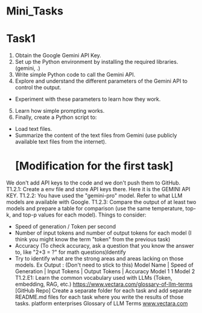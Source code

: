 # Mini_Tasks

# Task1
1. Obtain the Google Gemini API Key.
2. Set up the Python environment by installing the required libraries. (gemini, .)
3. Write simple Python code to call the Gemini API.
4. Explore and understand the different parameters of the Gemini API to control the output.
- Experiment with these parameters to learn how they work.
5. Learn how simple prompting works.
6. Finally, create a Python script to:
- Load text files.
- Summarize the content of the text files from Gemini (use publicly available text files from the internet).
  # [Modification for the first task]
We don't add API keys to the code and we don't push them to GitHub.
T1.2.1: Create a env file and store API keys there. Here it is the GEMINI API KEY.
T1.2.2: You have used the "gemini-pro" model. Refer to what LLM models are available with Google.
T1.2.3: Compare the output of at least two models and prepare a table for comparison (use the same temperature, top-k, and top-p values for each model). Things to consider:
- Speed of generation / Token per second
- Number of input tokens and number of output tokens for each model (I think you might know the term
"token" from the previous task)
- Accuracy (To check accuracy, ask a question that you know the answer to, like "2+3 = ?" for math
questions)Identify
- Try to identify what are the strong areas and areas lacking on those models.
Ex Output : (Don't need to stick to this)
Model Name
| Speed of Generation | Input Tokens | Output Tokens | Accuracy
Model 1
1 Model 2
T1.2.E1: Learn the common vocabulary used with LLMs (Token, embedding, RAG, etc.)
https://www.vectara.com/glossary-of-lIm-terms
[GitHub Repo]
Create a separate folder for each task and add separate README.md files for each task where you write the results of those tasks.
platform enterprises
Glossary of LLM Terms
www.vectara.com
